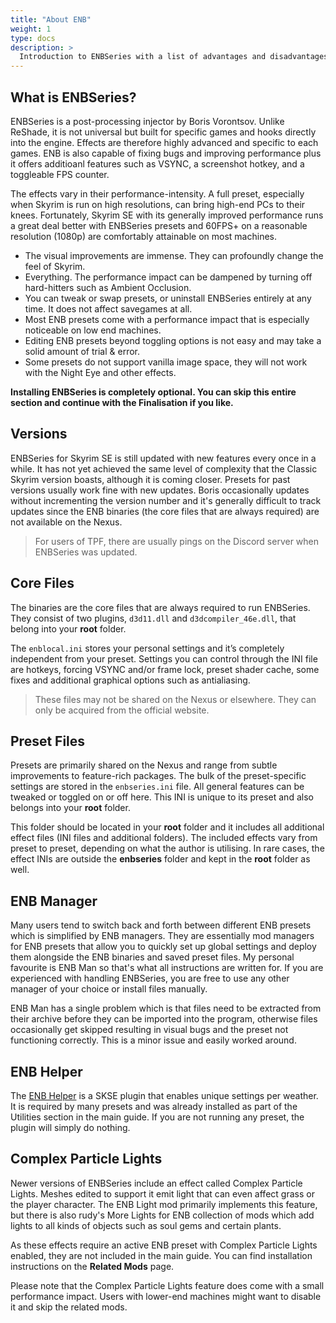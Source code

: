 ```yaml
---
title: "About ENB"
weight: 1
type: docs
description: >
  Introduction to ENBSeries with a list of advantages and disadvantages.
---
```


## What is ENBSeries?

ENBSeries is a post-processing injector by Boris Vorontsov. Unlike ReShade, it is not universal but built for specific games and hooks directly into the engine. Effects are therefore highly advanced and specific to each games. ENB is also capable of fixing bugs and improving performance plus it offers additioanl features such as VSYNC, a screenshot hotkey, and a toggleable FPS counter.

The effects vary in their performance-intensity. A full preset, especially when Skyrim is run on high resolutions, can bring high-end PCs to their knees. Fortunately, Skyrim SE with its generally improved performance runs a great deal better with ENBSeries presets and 60FPS+ on a reasonable resolution (1080p) are comfortably attainable on most machines.

- <span style= "color: green"><i class="fas fa-plus-circle"></i></span> The visual improvements are immense. They can profoundly change the feel of Skyrim.
- <span style= "color: green"><i class="fas fa-plus-circle"></i></span> Everything. The performance impact can be dampened by turning off hard-hitters such as Ambient Occlusion.
- <span style= "color: green"><i class="fas fa-plus-circle"></i></span> You can tweak or swap presets, or uninstall ENBSeries entirely at any time. It does not affect savegames at all.
- <span style= "color: red"><i class="fas fa-minus-circle"></i></span> Most ENB presets come with a performance impact that is especially noticeable on low end machines.
- <span style= "color: red"><i class="fas fa-minus-circle"></i></span> Editing ENB presets beyond toggling options is not easy and may take a solid amount of trial & error.
- <span style= "color: red"><i class="fas fa-minus-circle"></i></span> Some presets do not support vanilla image space, they will not work with the Night Eye and other effects.

**Installing ENBSeries is completely optional. You can skip this entire section and continue with the Finalisation if you like.**

## Versions

ENBSeries for Skyrim SE is still updated with new features every once in a while. It has not yet achieved the same level of complexity that the Classic Skyrim version boasts, although it is coming closer. Presets for past versions usually work fine with new updates. Boris occasionally updates without incrementing the version number and it's generally difficult to track updates since the ENB binaries (the core files that are always required) are not available on the Nexus.

> For users of TPF, there are usually pings on the Discord server when ENBSeries was updated.

## Core Files

The binaries are the core files that are always required to run ENBSeries. They consist of two plugins, `d3d11.dll` and `d3dcompiler_46e.dll`, that belong into your **root** folder.

The `enblocal.ini` stores your personal settings and it’s completely independent from your preset. Settings you can control through the INI file are hotkeys, forcing VSYNC and/or frame lock, preset shader cache, some fixes and additional graphical options such as antialiasing.

> These files may not be shared on the Nexus or elsewhere. They can only be acquired from the official website.

## Preset Files

Presets are primarily shared on the Nexus and range from subtle improvements to feature-rich packages. The bulk of the preset-specific settings are stored in the `enbseries.ini` file. All general features can be tweaked or toggled on or off here. This INI is unique to its preset and also belongs into your **root** folder.

This folder should be located in your **root** folder and it includes all additional effect files (INI files and additional folders). The included effects vary from preset to preset, depending on what the author is utilising. In rare cases, the effect INIs are outside the **enbseries** folder and kept in the **root** folder as well.

## ENB Manager

Many users tend to switch back and forth between different ENB presets which is simplified by ENB managers. They are essentially mod managers for ENB presets that allow you to quickly set up global settings and deploy them alongside the ENB binaries and saved preset files. My personal favourite is ENB Man so that's what all instructions are written for. If you are experienced with handling ENBSeries, you are free to use any other manager of your choice or install files manually.

ENB Man has a single problem which is that files need to be extracted from their archive before they can be imported into the program, otherwise files occasionally get skipped resulting in visual bugs and the preset not functioning correctly. This is a minor issue and easily worked around.

## ENB Helper

The [ENB Helper](https://www.nexusmods.com/skyrimspecialedition/mods/23174) is a SKSE plugin that enables unique settings per weather. It is required by many presets and was already installed as part of the Utilities section in the main guide. If you are not running any preset, the plugin will simply do nothing.

## Complex Particle Lights

Newer versions of ENBSeries include an effect called Complex Particle Lights. Meshes edited to support it emit light that can even affect grass or the player character. The ENB Light mod primarily implements this feature, but there is also rudy's More Lights for ENB collection of mods which add lights to all kinds of objects such as soul gems and certain plants.

As these effects require an active ENB preset with Complex Particle Lights enabled, they are not included in the main guide. You can find installation instructions on the **Related Mods** page.

Please note that the Complex Particle Lights feature does come with a small performance impact. Users with lower-end machines might want to disable it and skip the related mods.